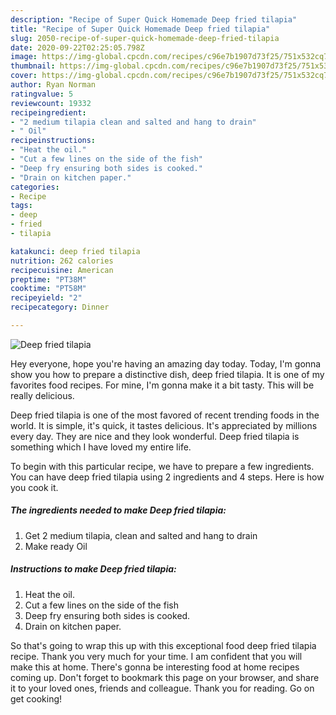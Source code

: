 ```yaml
---
description: "Recipe of Super Quick Homemade Deep fried tilapia"
title: "Recipe of Super Quick Homemade Deep fried tilapia"
slug: 2050-recipe-of-super-quick-homemade-deep-fried-tilapia
date: 2020-09-22T02:25:05.798Z
image: https://img-global.cpcdn.com/recipes/c96e7b1907d73f25/751x532cq70/deep-fried-tilapia-recipe-main-photo.jpg
thumbnail: https://img-global.cpcdn.com/recipes/c96e7b1907d73f25/751x532cq70/deep-fried-tilapia-recipe-main-photo.jpg
cover: https://img-global.cpcdn.com/recipes/c96e7b1907d73f25/751x532cq70/deep-fried-tilapia-recipe-main-photo.jpg
author: Ryan Norman
ratingvalue: 5
reviewcount: 19332
recipeingredient:
- "2 medium tilapia clean and salted and hang to drain"
- " Oil"
recipeinstructions:
- "Heat the oil."
- "Cut a few lines on the side of the fish"
- "Deep fry ensuring both sides is cooked."
- "Drain on kitchen paper."
categories:
- Recipe
tags:
- deep
- fried
- tilapia

katakunci: deep fried tilapia 
nutrition: 262 calories
recipecuisine: American
preptime: "PT38M"
cooktime: "PT58M"
recipeyield: "2"
recipecategory: Dinner

---
```



![Deep fried tilapia](https://img-global.cpcdn.com/recipes/c96e7b1907d73f25/751x532cq70/deep-fried-tilapia-recipe-main-photo.jpg)

Hey everyone, hope you're having an amazing day today. Today, I'm gonna show you how to prepare a distinctive dish, deep fried tilapia. It is one of my favorites food recipes. For mine, I'm gonna make it a bit tasty. This will be really delicious.



Deep fried tilapia is one of the most favored of recent trending foods in the world. It is simple, it's quick, it tastes delicious. It's appreciated by millions every day. They are nice and they look wonderful. Deep fried tilapia is something which I have loved my entire life.


To begin with this particular recipe, we have to prepare a few ingredients. You can have deep fried tilapia using 2 ingredients and 4 steps. Here is how you cook it.

<!--inarticleads1-->

##### The ingredients needed to make Deep fried tilapia:

1. Get 2 medium tilapia, clean and salted and hang to drain
1. Make ready  Oil




<!--inarticleads2-->

##### Instructions to make Deep fried tilapia:

1. Heat the oil.
1. Cut a few lines on the side of the fish
1. Deep fry ensuring both sides is cooked.
1. Drain on kitchen paper.




So that's going to wrap this up with this exceptional food deep fried tilapia recipe. Thank you very much for your time. I am confident that you will make this at home. There's gonna be interesting food at home recipes coming up. Don't forget to bookmark this page on your browser, and share it to your loved ones, friends and colleague. Thank you for reading. Go on get cooking!
